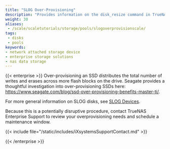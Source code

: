 ```yaml
---
title: "SLOG Over-Provisioning"
description: "Provides information on the disk_resize command in TrueNAS."
weight: 30
aliases:
 - /scale/scaletutorials/storage/pools/slogoverprovisionscale/
tags:
 - disks
 - pools
keywords:
- network attached storage device
- enterprise storage solutions
- nas data storage
---
```


{{< enterprise >}}
Over-provisioning an SSD distributes the total number of writes and erases across more flash blocks on the drive.
Seagate provides a thoughtful investigation into over-provisioning SSDs here:
https://www.seagate.com/blog/ssd-over-provisioning-benefits-master-ti/.

For more general information on SLOG disks, see [SLOG Devices](https://www.truenas.com/docs/references/slog/).

Because this is a potentially disruptive procedure, contact TrueNAS Enterprise Support to review your overprovisioning needs and schedule a maintenance window.

{{< include file="/static/includes/iXsystemsSupportContact.md" >}}

{{< /enterprise >}}
